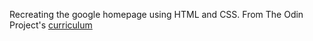 Recreating the google homepage using HTML and CSS. From The Odin Project's [curriculum](http://www.theodinproject.com/courses/web-development-101/lessons/html-css)